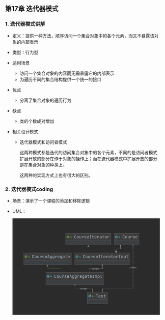 ## 第17章 迭代器模式

### 1. 迭代器模式讲解

* 定义：提供一种方法，顺序访问一个集合对象中的各个元素，而又不暴露该对象的内部表示

* 类型：行为型

* 适用场景

  * 访问一个集合对象的内容而无需暴露它的内部表示
  * 为遍历不同的集合结构提供一个统一的接口

* 优点

  * 分离了集合对象的遍历行为

* 缺点

  * 类的个数成对增加

* 相关设计模式

  * 迭代器模式和访问者模式

    这两种模式都是迭代的访问集合对象中的各个元素，不同的是访问者模式扩展开放的部分在作于对象的操作上；而在迭代器模式中扩展开放的部分是在集合对象的种类上。

    这两种的实现方式上也有很大的区别。

### 2. 迭代器模式coding

* 场景：演示了一个课程的添加和移除逻辑

* UML：

  ![](../../../笔记图片/11/57.png)

